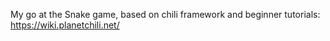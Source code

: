My go at the Snake game, based on chili framework and beginner tutorials:
https://wiki.planetchili.net/
